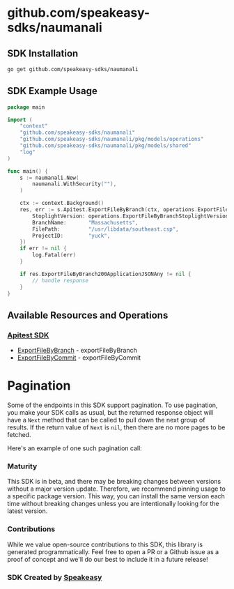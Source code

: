 # github.com/speakeasy-sdks/naumanali

<!-- Start SDK Installation -->
## SDK Installation

```bash
go get github.com/speakeasy-sdks/naumanali
```
<!-- End SDK Installation -->

## SDK Example Usage
<!-- Start SDK Example Usage -->
```go
package main

import (
	"context"
	"github.com/speakeasy-sdks/naumanali"
	"github.com/speakeasy-sdks/naumanali/pkg/models/operations"
	"github.com/speakeasy-sdks/naumanali/pkg/models/shared"
	"log"
)

func main() {
	s := naumanali.New(
		naumanali.WithSecurity(""),
	)

	ctx := context.Background()
	res, err := s.Apitest.ExportFileByBranch(ctx, operations.ExportFileByBranchRequest{
		StoplightVersion: operations.ExportFileByBranchStoplightVersionStoplightAPIVersionStringTwoThousandAndTwentyTwo1205.ToPointer(),
		BranchName:       "Massachusetts",
		FilePath:         "/usr/libdata/southeast.csp",
		ProjectID:        "yuck",
	})
	if err != nil {
		log.Fatal(err)
	}

	if res.ExportFileByBranch200ApplicationJSONAny != nil {
		// handle response
	}
}

```
<!-- End SDK Example Usage -->

<!-- Start SDK Available Operations -->
## Available Resources and Operations

### [Apitest SDK](docs/sdks/apitest/README.md)

* [ExportFileByBranch](docs/sdks/apitest/README.md#exportfilebybranch) - exportFileByBranch
* [ExportFileByCommit](docs/sdks/apitest/README.md#exportfilebycommit) - exportFileByCommit
<!-- End SDK Available Operations -->



<!-- Start Dev Containers -->

<!-- End Dev Containers -->



<!-- Start Pagination -->
# Pagination

Some of the endpoints in this SDK support pagination. To use pagination, you make your SDK calls as usual, but the
returned response object will have a `Next` method that can be called to pull down the next group of results. If the
return value of `Next` is `nil`, then there are no more pages to be fetched.

Here's an example of one such pagination call:
<!-- End Pagination -->



<!-- Start Go Types -->

<!-- End Go Types -->

<!-- Placeholder for Future Speakeasy SDK Sections -->



### Maturity

This SDK is in beta, and there may be breaking changes between versions without a major version update. Therefore, we recommend pinning usage
to a specific package version. This way, you can install the same version each time without breaking changes unless you are intentionally
looking for the latest version.

### Contributions

While we value open-source contributions to this SDK, this library is generated programmatically.
Feel free to open a PR or a Github issue as a proof of concept and we'll do our best to include it in a future release!

### SDK Created by [Speakeasy](https://docs.speakeasyapi.dev/docs/using-speakeasy/client-sdks)
